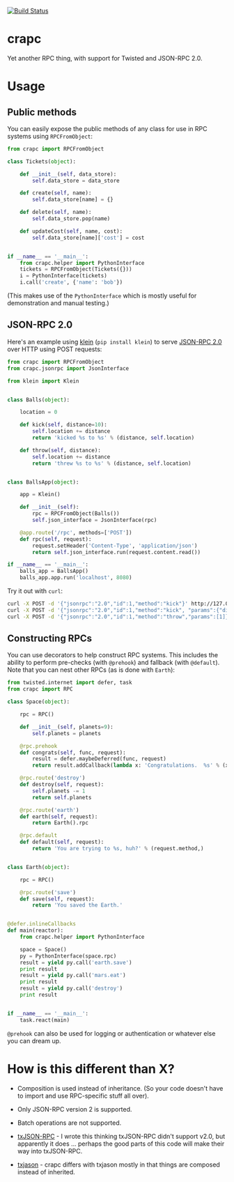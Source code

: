 [![Build Status](https://secure.travis-ci.org/iffy/crapc.png?branch=master)](http://travis-ci.org/iffy/crapc)

# crapc #

Yet another RPC thing, with support for Twisted and JSON-RPC 2.0.


# Usage #

## Public methods ##

You can easily expose the public methods of any class for use in RPC systems
using `RPCFromObject`:

```python
from crapc import RPCFromObject

class Tickets(object):

    def __init__(self, data_store):
        self.data_store = data_store

    def create(self, name):
        self.data_store[name] = {}

    def delete(self, name):
        self.data_store.pop(name)

    def updateCost(self, name, cost):
        self.data_store[name]['cost'] = cost


if __name__ == '__main__':
    from crapc.helper import PythonInterface
    tickets = RPCFromObject(Tickets({}))
    i = PythonInterface(tickets)
    i.call('create', {'name': 'bob'})
```

(This makes use of the `PythonInterface` which is mostly useful for
demonstration and manual testing.)


## JSON-RPC 2.0 ##

Here's an example using [klein](http://github.com/twisted/klein)
(`pip install klein`) to serve
[JSON-RPC 2.0](http://www.jsonrpc.org/specification) over HTTP using
POST requests:

```python
from crapc import RPCFromObject
from crapc.jsonrpc import JsonInterface

from klein import Klein


class Balls(object):

    location = 0

    def kick(self, distance=10):
        self.location += distance
        return 'kicked %s to %s' % (distance, self.location)

    def throw(self, distance):
        self.location += distance
        return 'threw %s to %s' % (distance, self.location)


class BallsApp(object):

    app = Klein()

    def __init__(self):
        rpc = RPCFromObject(Balls())
        self.json_interface = JsonInterface(rpc)

    @app.route('/rpc', methods=['POST'])
    def rpc(self, request):
        request.setHeader('Content-Type', 'application/json')
        return self.json_interface.run(request.content.read())

if __name__ == '__main__':
    balls_app = BallsApp()
    balls_app.app.run('localhost', 8080)
```

Try it out with `curl`:

```bash
curl -X POST -d '{"jsonrpc":"2.0","id":1,"method":"kick"}' http://127.0.0.1:8080/rpc
curl -X POST -d '{"jsonrpc":"2.0","id":1,"method":"kick", "params":{"distance":3}}' http://127.0.0.1:8080/rpc
curl -X POST -d '{"jsonrpc":"2.0","id":1,"method":"throw","params":[1]}' http://127.0.0.1:8080/rpc
```


## Constructing RPCs ##

You can use decorators to help construct RPC systems.  This includes the
ability to perform pre-checks (with `@prehook`) and fallback (with `@default`).
Note that you can nest other RPCs (as is done with `Earth`):

```python
from twisted.internet import defer, task
from crapc import RPC

class Space(object):

    rpc = RPC()

    def __init__(self, planets=9):
        self.planets = planets

    @rpc.prehook
    def congrats(self, func, request):
        result = defer.maybeDeferred(func, request)
        return result.addCallback(lambda x: 'Congratulations.  %s' % (x,))

    @rpc.route('destroy')
    def destroy(self, request):
        self.planets -= 1
        return self.planets

    @rpc.route('earth')
    def earth(self, request):
        return Earth().rpc

    @rpc.default
    def default(self, request):
        return 'You are trying to %s, huh?' % (request.method,)


class Earth(object):

    rpc = RPC()

    @rpc.route('save')
    def save(self, request):
        return 'You saved the Earth.'


@defer.inlineCallbacks
def main(reactor):
    from crapc.helper import PythonInterface

    space = Space()
    py = PythonInterface(space.rpc)
    result = yield py.call('earth.save')
    print result
    result = yield py.call('mars.eat')
    print result
    result = yield py.call('destroy')
    print result


if __name__ == '__main__':
    task.react(main)

```

`@prehook` can also be used for logging or authentication or whatever else
you can dream up.


# How is this different than X? #

- Composition is used instead of inheritance.  (So your code doesn't have to
  import and use RPC-specific stuff all over).

- Only JSON-RPC version 2 is supported.

- Batch operations are not supported.

- [txJSON-RPC](https://github.com/oubiwann/txjsonrpc) - I wrote this thinking
  txJSON-RPC didn't support v2.0, but apparently it does ... perhaps the good
  parts of this code will make their way into txJSON-RPC.

- [txjason](https://github.com/flowroute/txjason) - crapc differs with txjason
  mostly in that things are composed instead of inherited.

